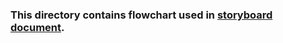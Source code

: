 ### This directory contains flowchart used in [storyboard document](https://github.com/virtual-labs/ph3-exp-dev-process/blob/main/storyboard/README.org).
